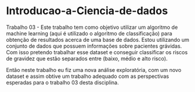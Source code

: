 # Introducao-a-Ciencia-de-dados

Trabalho 03 - Este trabalho tem como objetivo utilizar um algoritmo de machine learning (aqui é utilizado o algoritmo de classificação) para obtenção de resultados acerca de uma base de dados. Estou utilizando um conjunto de dados que possuem informações sobre pacientes grávidas. Com isso pretendo trabalhar esse dataset e conseguir classificar os riscos de gravidez que estão separados entre (baixo, médio e alto risco).

Então neste trabalho eu fiz uma nova análise exploratória, com um novo dataset e assim obtive um trabalho adequado com as perspectivas esperadas para o trabalho 03 desta disciplina.
